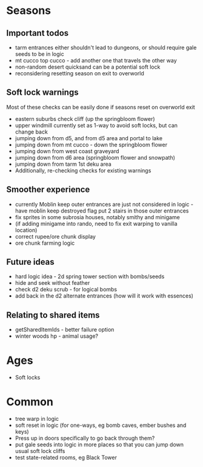 # Seasons

## Important todos
- tarm entrances either shouldn't lead to dungeons, or should require gale seeds to be in logic
- mt cucco top cucco - add another one that travels the other way
- non-random desert quicksand can be a potential soft lock
- reconsidering resetting season on exit to overworld

## Soft lock warnings
Most of these checks can be easily done if seasons reset on overworld exit
- eastern suburbs check cliff (up the springbloom flower)
- upper windmill currently set as 1-way to avoid soft locks, but can change back
- jumping down from d5, and from d5 area and portal to lake
- jumping down from mt cucco - down the springbloom flower
- jumping down from west coast graveyard
- jumping down from d6 area (springbloom flower and snowpath)
- jumping down from tarm 1st deku area
- Additionally, re-checking checks for existing warnings

## Smoother experience 
- currently Moblin keep outer entrances are just not considered in logic - have moblin keep destroyed flag put 2 stairs in those outer entrances
- fix sprites in some subrosia houses, notably smithy and minigame  
- (if adding minigame into rando, need to fix exit warping to vanilla location)
- correct rupee/ore chunk display
- ore chunk farming logic

## Future ideas
- hard logic idea - 2d spring tower section with bombs/seeds
- hide and seek without feather
- check d2 deku scrub - for logical bombs
- add back in the d2 alternate entrances (how will it work with essences)

## Relating to shared items
- getSharedItemIds - better failure option
- winter woods hp - animal usage?

# Ages
- Soft locks

# Common
- tree warp in logic
- soft reset in logic (for one-ways, eg bomb caves, ember bushes and keys)
- Press up in doors specifically to go back through them?
- put gale seeds into logic in more places so that you can jump down usual soft lock cliffs 
- test state-related rooms, eg Black Tower